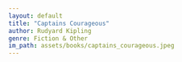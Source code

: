 ```yaml
---
layout: default
title: "Captains Courageous"
author: Rudyard Kipling
genre: Fiction & Other
im_path: assets/books/captains_courageous.jpeg
---
```

